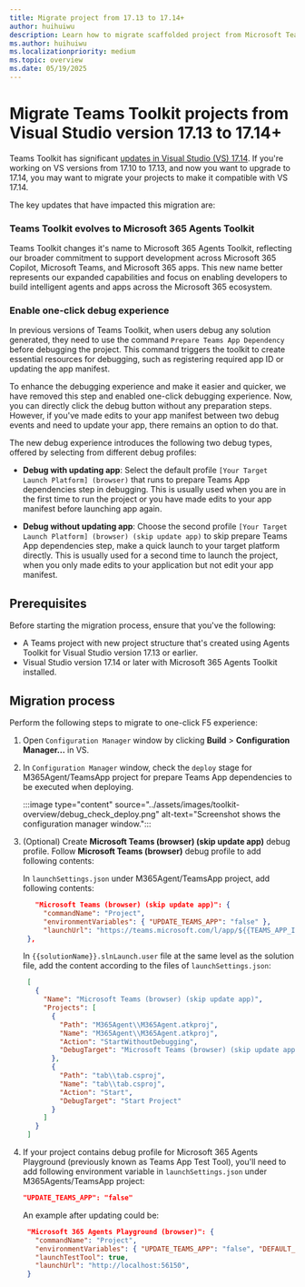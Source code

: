 ```yaml
---
title: Migrate project from 17.13 to 17.14+
author: huihuiwu
description: Learn how to migrate scaffolded project from Microsoft Teams template using Agents Toolkit in Visual Studio version 17.13 to 17.14.
ms.author: huihuiwu
ms.localizationpriority: medium
ms.topic: overview
ms.date: 05/19/2025
---
```


# Migrate Teams Toolkit projects from Visual Studio version 17.13 to 17.14+

Teams Toolkit has significant [updates in Visual Studio (VS) 17.14](/visualstudio/releases/2022/release-notes). If you're working on VS versions from 17.10 to 17.13, and now you want to upgrade to 17.14, you may want to migrate your projects to make it compatible with VS 17.14. 

The key updates that have impacted this migration are:

### Teams Toolkit evolves to Microsoft 365 Agents Toolkit

Teams Toolkit changes it's name to Microsoft 365 Agents Toolkit, reflecting our broader commitment to support development across Microsoft 365 Copilot, Microsoft Teams, and Microsoft 365 apps. This new name better represents our expanded capabilities and focus on enabling developers to build intelligent agents and apps across the Microsoft 365 ecosystem.

### Enable one-click debug experience

In previous versions of Teams Toolkit, when users debug any solution generated, they need to use the command `Prepare Teams App Dependency` before debugging the project. This command triggers the toolkit to create essential resources for debugging, such as registering required app ID or updating the app manifest.

To enhance the debugging experience and make it easier and quicker, we have removed this step and enabled one-click debugging experience. Now, you can directly click the debug button without any preparation steps. However, if you've made edits to your app manifest between two debug events and need to update your app, there remains an option to do that.

The new debug experience introduces the following two debug types, offered by selecting from different debug profiles:

* **Debug with updating app**: Select the default profile `[Your Target Launch Platform] (browser)` that runs to prepare Teams App dependencies step in debugging. This is usually used when you are in the first time to run the project or you have made edits to your app manifest before launching app again.
  
* **Debug without updating app**: Choose the second profile `[Your Target Launch Platform] (browser) (skip update app)` to skip prepare Teams App dependencies step, make a quick launch to your target platform directly. This is usually used for a second time to launch the project, when you only made edits to your application but not edit your app manifest.

## Prerequisites

Before starting the migration process, ensure that you've the following:

* A Teams project with new project structure that's created using Agents Toolkit for Visual Studio version 17.13 or earlier.
* Visual Studio version 17.14 or later with Microsoft 365 Agents Toolkit installed.

## Migration process

Perform the following steps to migrate to one-click F5 experience:

1. Open `Configuration Manager` window by clicking **Build** > **Configuration Manager...** in VS.

2. In `Configuration Manager` window, check the `deploy` stage for M365Agent/TeamsApp project for prepare Teams App dependencies to be executed when deploying.

     :::image type="content" source="../assets/images/toolkit-overview/debug_check_deploy.png" alt-text="Screenshot shows the configuration manager window.":::

3. (Optional) Create **Microsoft Teams (browser) (skip update app)** debug profile. Follow **Microsoft Teams (browser)** debug profile to add following contents:

   In `launchSettings.json` under M365Agent/TeamsApp project, add following contents:

   ```json
      "Microsoft Teams (browser) (skip update app)": {
        "commandName": "Project",
        "environmentVariables": { "UPDATE_TEAMS_APP": "false" },
        "launchUrl": "https://teams.microsoft.com/l/app/${{TEAMS_APP_ID}}?installAppPackage=true&webjoin=true&appTenantId=${{TEAMS_APP_TENANT_ID}}&login_hint=${{TEAMSFX_M365_USER_NAME}}"
    },
   ```

   In `{{solutionName}}.slnLaunch.user` file at the same level as the solution file, add the content according to the files of `launchSettings.json`:

   ```json
    [
      {
        "Name": "Microsoft Teams (browser) (skip update app)",
        "Projects": [
          {
            "Path": "M365Agent\\M365Agent.atkproj",
            "Name": "M365Agent\\M365Agent.atkproj",
            "Action": "StartWithoutDebugging",
            "DebugTarget": "Microsoft Teams (browser) (skip update app)"
          },
          {
            "Path": "tab\\tab.csproj",
            "Name": "tab\\tab.csproj",
            "Action": "Start",
            "DebugTarget": "Start Project"
          }
        ]
      }
    ]
   ```

4. If your project contains debug profile for Microsoft 365 Agents Playground (previously known as Teams App Test Tool), you'll need to add following environment variable in `launchSettings.json` under M365Agents/TeamsApp project:

     ```json
     "UPDATE_TEAMS_APP": "false"
     ```
    An example after updating could be:
  
     ```json
      "Microsoft 365 Agents Playground (browser)": {
        "commandName": "Project",
        "environmentVariables": { "UPDATE_TEAMS_APP": "false", "DEFAULT_CHANNEL_ID": "emulator" },
        "launchTestTool": true,
        "launchUrl": "http://localhost:56150",
      }
     ```

